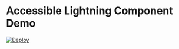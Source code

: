 # Accessible Lightning Component Demo

[![Deploy](https://deploy-to-sfdx.com/dist/assets/images/DeployToSFDX.svg)](https://github.com/FabienTaillon/accessibleLC)
